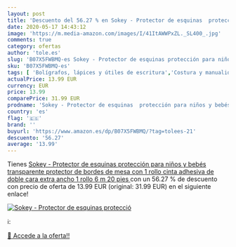 ```yaml
---
layout: post
title: 'Descuento del 56.27 % en Sokey - Protector de esquinas  protecció'
date: 2020-05-17 14:43:12
image: 'https://m.media-amazon.com/images/I/41ItAWWPxZL._SL400_.jpg'
comments: true
category: ofertas
author: 'tole.es'
slug: 'B07X5FWBMQ-es Sokey - Protector de esquinas protección para niños y...'
sku: 'B07X5FWBMQ-es'
tags: [ 'Bolígrafos, lápices y útiles de escritura','Costura y manualidades','Dibujo','Hogar y cocina','Lápices','Marcadores','Materiales de dibujo','Oficina y papelería','Portaminas','Rotuladores y subrayadores','Subrayadores','adhesiva','cinta', ]
actualPrice: 13.99 EUR
currency: EUR
price: 13.99
comparePrice: 31.99 EUR
prodname: 'Sokey - Protector de esquinas  protección para niños y bebés  transparente  protector de bordes de mesa con 1 rollo  cinta adhesiva de doble cara  extra ancho  1 rollo  6 m  20 pies '
country: 'es'
flag: '🇪🇸'
brand: ''
buyurl: 'https://www.amazon.es/dp/B07X5FWBMQ/?tag=tolees-21'
descuento: '56.27'
average: '13.99'
---
```


Tienes [Sokey - Protector de esquinas  protección para niños y bebés  transparente  protector de bordes de mesa con 1 rollo  cinta adhesiva de doble cara  extra ancho  1 rollo  6 m  20 pies ](https://www.amazon.es/dp/B07X5FWBMQ/?tag=tolees-21) con un 56.27 % de descuento con precio de oferta de 13.99 EUR (original: 31.99 EUR) en el siguiente enlace!

[![Sokey - Protector de esquinas  protecció](https://m.media-amazon.com/images/I/41ItAWWPxZL._SL400_.jpg)](https://www.amazon.es/dp/B07X5FWBMQ/?tag=tolees-21)

ℹ️:


[🛒 Accede a la oferta!!](https://www.amazon.es/dp/B07X5FWBMQ/?tag=tolees-21)
